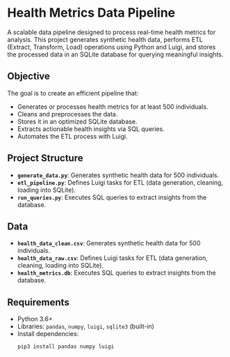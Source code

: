 # Health Metrics Data Pipeline

A scalable data pipeline designed to process real-time health metrics for analysis. This project generates synthetic health data, performs ETL (Extract, Transform, Load) operations using Python and Luigi, and stores the processed data in an SQLite database for querying meaningful insights.

## Objective
The goal is to create an efficient pipeline that:
- Generates or processes health metrics for at least 500 individuals.
- Cleans and preprocesses the data.
- Stores it in an optimized SQLite database.
- Extracts actionable health insights via SQL queries.
- Automates the ETL process with Luigi.

## Project Structure
- **`generate_data.py`**: Generates synthetic health data for 500 individuals.
- **`etl_pipeline.py`**: Defines Luigi tasks for ETL (data generation, cleaning, loading into SQLite).
- **`run_queries.py`**: Executes SQL queries to extract insights from the database.

## Data
- **`health_data_clean.csv`**: Generates synthetic health data for 500 individuals.
- **`health_data_raw.csv`**: Defines Luigi tasks for ETL (data generation, cleaning, loading into SQLite).
- **`health_metrics.db`**: Executes SQL queries to extract insights from the database.

## Requirements
- Python 3.6+
- Libraries: `pandas`, `numpy`, `luigi`, `sqlite3` (built-in)
- Install dependencies:
  ```sh
  pip3 install pandas numpy luigi
